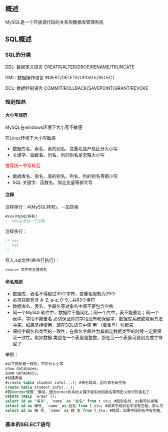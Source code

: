 ## 概述

MySQL是一个开放源代码的关系型数据库管理系统

## SQL概述

### SQL的分类

DDL: 数据定义语言 CREATR/ALTER/DROP/RENAME/TRUNCATE

DML: 数据操作语言 INSERT/DELETE/UPDATE/SELECT

DCL: 数据控制语言 COMMIT/ROLLBACK/SAVEPOINT/GRANT/REVOKE

### 规则规范

#### 大小写规范

MySQL在windows环境下大小写不敏感

在Linux环境下大小写敏感

- 数据库名、表名、表的别名、变量名是严格区分大小写
- 关键字、函数名、列名、列的别名是忽略大小写

<font color='red'>推荐统一书写规范</font>

- 数据库名、表名、表的别名、列名、列的别名等都小写
- SQL 关键字、函数名、绑定变量等都大写

#### 注释

注释单行：#(MySQL特有)、--加空格

```sql
#xxx(MySQL特有)
-- hhh必须加一个空格
```

注释多行：

```sql
/* xxx
   xxx
*/
```

导入.sql文件(命令行执行)：

```cmd
source 文件的全路径名
```

#### 命名规则

- 数据库、表名不得超过30个字符，变量名限制为29个
- 必须只能包含 A–Z, a–z, 0–9, _共63个字符
- 数据库名、表名、字段名等对象名中间不要包含空格
- 同一个MySQL软件中，数据库不能同名；同一个库中，表不能重名；同一个表中，字段不能重名 必须保证你的字段没有和保留字、数据库系统或常用方法冲突。如果坚持使用，请在SQL语句中使 用`（着重号）引起来
- 保持字段名和类型的一致性，在命名字段并为其指定数据类型的时候一定要保证一致性。假如数据 类型在一个表里是整数，那在另一个表里可就别变成字符型了

举例：

```sql
#以下两句是一样的，不区分大小写
show databases;
SHOW DATABASES;
#创建表格
#create table student info(...); #表名错误，因为表名有空格
create table student_info(...);
#其中order使用``飘号，因为order和系统关键字或系统函数名等预定义标识符重名了
CREATE TABLE `order`();
select id as "编号", `name` as "姓名" from t_stu; #起别名时，as都可以省略
select id as 编号, `name` as 姓名 from t_stu; #如果字段别名中没有空格，那么可以省略""
select id as 编 号, `name` as 姓 名 from t_stu; #错误，如果字段别名中有空格，那么不能省略""

```

### 基本的SELECT语句
